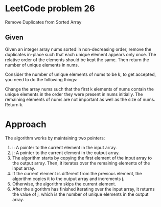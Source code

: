 # LeetCode problem 26
Remove Duplicates from Sorted Array

## Given
Given an integer array nums sorted in non-decreasing order, remove the duplicates in-place such that each unique element appears only once. The relative order of the elements should be kept the same. Then return the number of unique elements in nums.

Consider the number of unique elements of nums to be k, to get accepted, you need to do the following things:

Change the array nums such that the first k elements of nums contain the unique elements in the order they were present in nums initially. The remaining elements of nums are not important as well as the size of nums.
Return k.

# Approach

The algorithm works by maintaining two pointers:

1. i: A pointer to the current element in the input array.
2. j: A pointer to the current element in the output array.
3. The algorithm starts by copying the first element of the input array to the output array. Then, it iterates over the remaining elements of the input array. 
4. If the current element is different from the previous element, the algorithm copies it to the output array and increments j. 
5. Otherwise, the algorithm skips the current element.
6. After the algorithm has finished iterating over the input array, it returns the value of j, which is the number of unique elements in the output array.